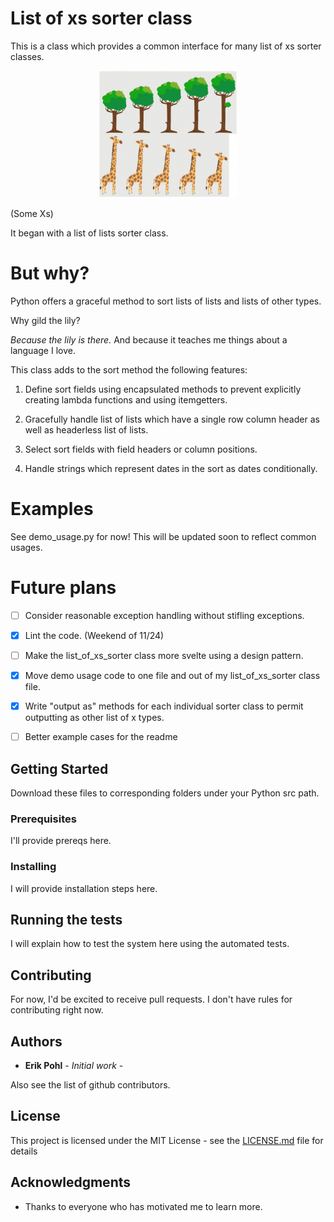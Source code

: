 # List of xs sorter class

This is a class which provides a common interface for many list of xs sorter classes. 


<p align="center">
  <img src="https://github.com/ErikPohl-Lot49-Projects/Erik-Pohl-Repo/blob/master/media/arranged_by_order.png">
  
  (Some Xs)
</p>




It began with a list of lists sorter class.

# But why?

Python offers a graceful method to sort lists of lists and lists of other types.

Why gild the lily?

_Because the lily is there._  And because it teaches me things about a language I love.

This class adds to the sort method the following features:
1. Define sort fields using encapsulated methods to prevent explicitly creating lambda functions and using itemgetters.

2. Gracefully handle list of lists which have a single row column header as well as headerless list of lists.

3. Select sort fields with field headers or column positions.

4. Handle strings which represent dates in the sort as dates conditionally.


# Examples

See demo_usage.py for now!  This will be updated soon to reflect common usages.



# Future plans

- [ ] Consider reasonable exception handling without stifling exceptions.
- [x] Lint the code. (Weekend of 11/24)
- [ ] Make the list_of_xs_sorter class more svelte using a design pattern.
- [x] Move demo usage code to one file and out of my list_of_xs_sorter class file.
- [x] Write "output as" methods for each individual sorter class to permit outputting as other list of x types.
- [ ] Better example cases for the readme

  
## Getting Started

Download these files to corresponding folders under your Python src path.

### Prerequisites

I'll provide prereqs here.

### Installing

I will provide installation steps here.

## Running the tests

I will explain how to test the system here using the automated tests.

## Contributing

For now, I'd be excited to receive pull requests.  I don't have rules for contributing right now.

## Authors

* **Erik Pohl** - *Initial work* - 

Also see the list of github contributors.

## License

This project is licensed under the MIT License - see the [LICENSE.md](LICENSE.md) file for details

## Acknowledgments

* Thanks to everyone who has motivated me to learn more.
